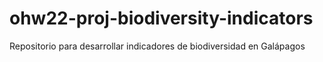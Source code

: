 # ohw22-proj-biodiversity-indicators
Repositorio para desarrollar indicadores de biodiversidad en Galápagos
